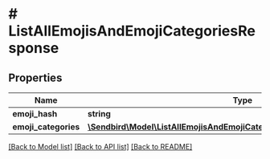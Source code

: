 # # ListAllEmojisAndEmojiCategoriesResponse

## Properties

Name | Type | Description | Notes
------------ | ------------- | ------------- | -------------
**emoji_hash** | **string** |  | [optional]
**emoji_categories** | [**\Sendbird\Model\ListAllEmojisAndEmojiCategoriesResponseEmojiCategories[]**](ListAllEmojisAndEmojiCategoriesResponseEmojiCategories.md) |  | [optional]

[[Back to Model list]](../../README.md#models) [[Back to API list]](../../README.md#endpoints) [[Back to README]](../../README.md)
